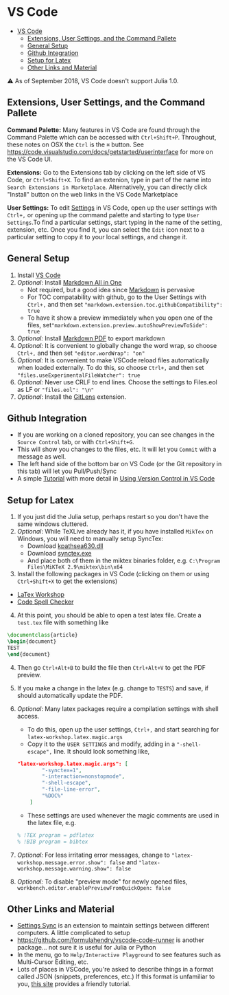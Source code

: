 
# VS Code
- [VS Code](#vs-code)
    - [Extensions, User Settings, and the Command Pallete](#extensions-user-settings-and-the-command-pallete)
    - [General Setup](#general-setup)
    - [Github Integration](#github-integration)
    - [Setup for Latex](#setup-for-latex)
    - [Other Links and Material](#other-links-and-material)

:warning: As of September 2018, VS Code doesn't support Julia 1.0. 

## Extensions, User Settings, and the Command Pallete
**Command Palette:** 
Many features in VS Code are found through the Command Palette which can be accessed with `Ctrl+Shift+P`.  Throughout, these notes on OSX the `Ctrl` is the `⌘` button.  See https://code.visualstudio.com/docs/getstarted/userinterface for more on the VS Code UI.

**Extensions:** Go to the Extensions tab by clicking on the left side of VS Code, or `Ctrl+Shift+X`.  To find an extenion, type in part of the name into `Search Extensions in Marketplace`.  Alternatively, you can directly click "Install" button on the web links in the VS Code Marketplace

**User Settings:** To edit [Settings](https://code.visualstudio.com/docs/getstarted/settings) in VS Code, open up the user settings with `Ctrl+,` or opening up the command palette and starting to type `User Settings`.To find a particular settings, start typing in the name of the setting, extension, etc. Once you find it, you can select the `Edit` icon next to a particular setting to copy it to your local settings, and change it.

## General Setup
1. Install [VS Code](https://github.com/Microsoft/vscode)
2. *Optional*: Install [Markdown All in One](https://marketplace.visualstudio.com/items?itemName=yzhang.markdown-all-in-one) 
    - Not required, but a good idea since [Markdown](markdown.md) is pervasive
    - For TOC compatability with github, go to the User Settings with `Ctrl+,` and then set `"markdown.extension.toc.githubCompatibility": true`
    - To have it show a preview immediately when you open one of the files, set`"markdown.extension.preview.autoShowPreviewToSide": true`
3. *Optional:* Install [Markdown PDF](https://marketplace.visualstudio.com/items?itemName=yzane.markdown-pdf) to export markdown   
3. *Optional:* It is convenient to globally change the word wrap, so choose `Ctrl+,` and then set `"editor.wordWrap": "on"`
4. *Optional:* It is convenient to make VSCode reload files automatically when loaded externally. To do this, so choose `Ctrl+,` and then set `"files.useExperimentalFileWatcher": true`
5. *Optional:* Never use CRLF to end lines.  Choose the settings to Files.eol as LF or `"files.eol": "\n"`
5. *Optional*: Install the [GitLens](https://marketplace.visualstudio.com/items?itemName=eamodio.gitlens) extension.

## Github Integration
- If you are working on a cloned repository, you can see changes in the `Source Control` tab, or with `Ctrl+Shift+G`.
- This will show you changes to the files, etc.  It will let you `Commit` with a message as well.
- The left hand side of the bottom bar on VS Code (or the Git repository in this tab) will let you Pull/Push/Sync
- A simple [Tutorial](https://www.youtube.com/watch?v=9cMWR-EGFuY) with more detail in [Using Version Control in VS Code](https://code.visualstudio.com/docs/editor/versioncontrol)

## Setup for Latex
1. If you just did the Julia setup, perhaps restart so you don't have the same windows cluttered.
2. *Optional*: While TeXLive already has it, if you have installed `MikTex` on Windows, you will need to manually setup SyncTex:
    - Download [kpathsea630.dll](https://www.tug.org/svn/texlive/trunk/Master/bin/win32/kpathsea630.dll?revision=46993&view=co)
    - Download [synctex.exe](https://www.tug.org/svn/texlive/trunk/Master/bin/win32/synctex.exe?revision=46993&view=co)
    - And place both of them in the miktex binaries folder, e.g. `C:\Program Files\MiKTeX 2.9\miktex\bin\x64`
3. Install the following packages in VS Code (clicking on them or using `Ctrl+Shift+X` to get the extensions)
  - [LaTex Workshop](https://marketplace.visualstudio.com/items?itemName=James-Yu.latex-workshop)
  - [Code Spell Checker](https://marketplace.visualstudio.com/items?itemName=streetsidesoftware.code-spell-checker)
4. At this point, you should be able to open a test latex file.  Create a `test.tex` file with something like
```tex
\documentclass{article}
\begin{document}
TEST
\end{document}
```
4. Then go `Ctrl+Alt+B` to build the file then `Ctrl+Alt+V` to get the PDF preview.
5. If you make a change in the latex (e.g. change to `TESTS`) and save, if should automatically update the PDF.
7. *Optional*: Many latex packages require a compilation settings with shell access.
    - To do this, open up the user settings, `Ctrl+,` and start searching for `latex-workshop.latex.magic.args`
    - Copy it to the `USER SETTINGS` and modify, adding in a `"-shell-escape",` line.  It should look something like,
    ```JSON
    "latex-workshop.latex.magic.args": [
            "-synctex=1",
            "-interaction=nonstopmode",
            "-shell-escape",
            "-file-line-error",
            "%DOC%"
        ]
    ```
    - These settings are used whenever the magic comments are used in the latex file, e.g.
    ```tex
    % !TEX program = pdflatex
    % !BIB program = bibtex
    ```
8. *Optional:* For less irritating error messages, change to `"latex-workshop.message.error.show": false` and  `"latex-workshop.message.warning.show": false`

9. *Optional:* To disable "preview mode" for newly opened files, `workbench.editor.enablePreviewFromQuickOpen: false`

## Other Links and Material
- [Settings Sync](https://marketplace.visualstudio.com/items?itemName=Shan.code-settings-sync) is an extension to maintain settings between different computers.  A little complicated to setup
- https://github.com/formulahendry/vscode-code-runner is another package... not sure it is useful for Julia or Python
- In the menu, go to `Help/Interactive Playground` to see features such as Multi-Cursor Editing, etc.
- Lots of places in VSCode, you're asked to describe things in a format called JSON (snippets, preferences, etc.) If this format is unfamiliar to you, [this site](https://code.tutsplus.com/tutorials/understanding-json--active-8817) provides a friendly tutorial. 
